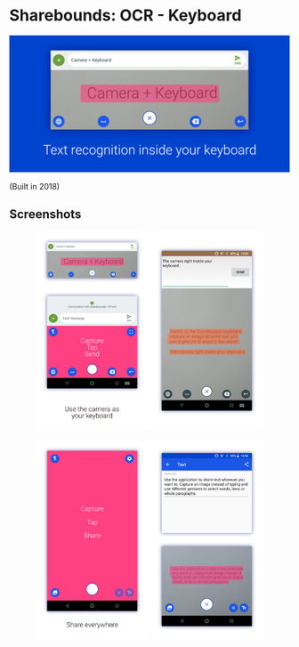 # Sharebounds: OCR - Keyboard

![Header](screenshots/header.png)

(Built in 2018)

## Screenshots

<p align="center">
    <img src="screenshots/1.png" width="40%"/>
    <img src="screenshots/2.png" width="40%"/>
</p>
<p align="center">
    <img src="screenshots/3.png" width="40%" />
    <img src="screenshots/4.png" width="40%" />
</p>
